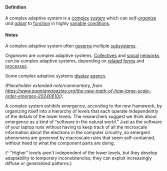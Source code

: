 #### Definition

A complex adaptive system is a [complex](https://github.com/gcassel/Modular-Organization-Terminology/blob/master/terms/complex.md) [system](https://github.com/gcassel/Modular-Organization-Terminology/blob/master/terms/system.md) which can *self-[organize](https://github.com/gcassel/Modular-Organization-Terminology/blob/master/terms/organization.md) and [adapt](https://github.com/gcassel/Modular-Organization-Terminology/blob/master/terms/adapt.md)* to [function](https://github.com/gcassel/Modular-Organization-Terminology/blob/master/terms/function.md) in highly [variable](https://github.com/gcassel/Modular-Organization-Terminology/blob/master/terms/variable.md) [conditions](https://github.com/gcassel/Modular-Organization-Terminology/blob/master/terms/condition.md).

#### Notes

A complex adaptive system often [governs](https://github.com/gcassel/Modular-Organization-Terminology/blob/master/terms/govern.md) multiple [subsystems](https://github.com/gcassel/Modular-Organization-Terminology/blob/master/terms/subsystem.md).

*Organisms* are complex adaptive systems.  [Collectives](https://github.com/gcassel/Modular-Organization-Terminology/blob/master/terms/collective.md) and [social](https://github.com/gcassel/Modular-Organization-Terminology/blob/master/terms/social.md) [networks](https://github.com/gcassel/Modular-Organization-Terminology/blob/master/terms/network.md) *can* be complex adaptive systems, depending on [related](https://github.com/gcassel/Modular-Organization-Terminology/blob/master/terms/relate.md) [forms](https://github.com/gcassel/Modular-Organization-Terminology/blob/master/terms/form.md) and [processes](https://github.com/gcassel/Modular-Organization-Terminology/blob/master/terms/process.md).

Some complex adaptive systems [display](https://github.com/gcassel/Modular-Organization-Terminology/blob/master/terms/display.md) [agency](https://github.com/gcassel/Modular-Organization-Terminology/blob/master/terms/agent.md).

*(Placeholder extended note/commentary, from https://www.quantamagazine.org/the-new-math-of-how-large-scale-order-emerges-20240610/):*

A complex system exhibits emergence, according to the new framework, by organizing itself into a hierarchy of levels that each operate independently of the details of the lower levels. The researchers suggest we think about emergence as a kind of “software in the natural world.” Just as the software of your laptop runs without having to keep track of all the microscale information about the electrons in the computer circuitry, so emergent phenomena are governed by macroscale rules that seem self-contained, without heed to what the component parts are doing.

(^ "Higher" levels aren't independent of the lower levels, but they develop adaptability to temporary inconsistencies; they can exploit increasingly diffuse or generalized patterns.)
